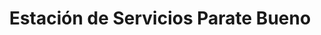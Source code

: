 ---
title: "Estación de Servicios Parate Bueno"
url: /caracas/estacion-de-servicios-parate-bueno-av-intercomunal-de-antimano/
shop: comodidad
---